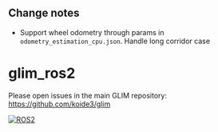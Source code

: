 
## Change notes

- Support wheel odometry through params in `odometry_estimation_cpu.json`. Handle long corridor case

# glim_ros2


Please open issues in the main GLIM repository: https://github.com/koide3/glim

[![ROS2](https://github.com/koide3/glim_ros2/actions/workflows/build.yml/badge.svg)](https://github.com/koide3/glim_ros2/actions/workflows/build.yml)
